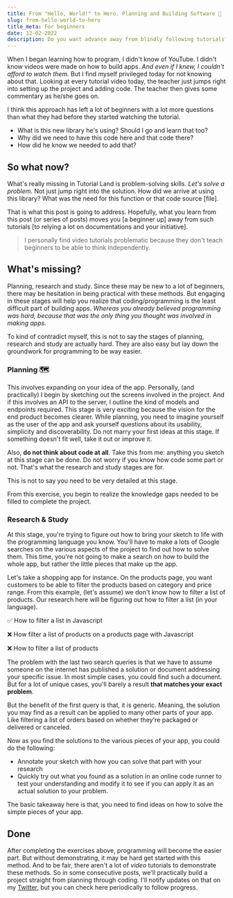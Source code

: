 ```yaml
---
title: From "Hello, World!" to Hero. Planning and Building Software 💽
slug: from-hello-world-to-hero
title_meta: For beginners
date: 12-02-2022
description: Do you want advance away from blindly following tutorials? Learn how to plan an application from wireframing, planning [re-]search and implementation as a beginner. 
---
```


When I began learning how to program, I didn't know of YouTube. 
I didn't know videos were made on how to build apps.
_And even if I knew, I couldn't afford to watch them._ 
But I find myself privileged today for not knowing about that.
Looking at every tutorial video today, the teacher just jumps right into setting up the project and adding code.
The teacher then gives some commentary as he/she goes on.

I think this approach has left a lot of beginners with a lot more questions than what they had before they started watching the tutorial.

- What is this new library he's using? Should I go and learn that too?
- Why did we need to have this code here and that code there?
- How did he know we needed to add that?

## So what now?

What's really missing in Tutorial Land is problem-solving skills. _Let's solve a problem._
Not just jump right into the solution. How did we arrive at using this library? 
What was the need for this function or that code source [file].

That is what this post is going to address. 
Hopefully, what you learn from this post (or series of posts) moves you [a beginner up] away from such tutorials [to relying a lot on documentations and your initiative].

> I personally find video tutorials problematic because they don't teach beginners to be able to think independently.

## What's missing?

Planning, research and study. 
Since these may be new to a lot of beginners, there may be hesitation in being practical with these methods.
But engaging in these stages will help you realize that coding/programming is the least difficult part of building apps.
_Whereas you already believed programming was hard, because that was the only thing you thought was involved in making apps._

To kind of contradict myself, this is not to say the stages of planning, research and study are actually hard. 
They are also easy but lay down the groundwork for programming to be way easier. 

### Planning 🗺

This involves expanding on your idea of the app. 
Personally, (and practically) I begin by sketching out the screens involved in the project. 
And if this involves an API to the server, I outline the kind of models and endpoints required.
This stage is very exciting because the vision for the end product becomes clearer.
While planning, you need to imagine yourself as the user of the app and ask yourself questions about its usability, simplicity and discoverability.
Do not marry your first ideas at this stage. If something doesn't fit well, take it out or improve it.

Also, **do not think about code at all**. Take this from me: anything you sketch at this stage can be done.
Do not worry if you know how code some part or not. That's what the research and study stages are for.

This is not to say you need to be very detailed at this stage. 

From this exercise, you begin to realize the knowledge gaps needed to be filled to complete the project.

### Research & Study

At this stage, you're trying to figure out how to bring your sketch to life with the programming language you know.
You'll have to make a lots of Google searches on the various aspects of the project to find out how to solve them.
This time, you're not going to make a search on how to build the whole app, but rather the little pieces that make up the app.

Let's take a shopping app for instance. On the products page, you want customers to be able to filter the products based on category and price range.
From this example, (let's assume) we don't know how to filter a list of products. 
Our research here will be figuring out how to filter a list (in your language).

✅ How to filter a list in Javascript

❌ How filter a list of products on a products page with Javascript

❌ How to filter a list of products

The problem with the last two search queries is that we have to assume someone on the internet has published a solution or document addressing your specific issue.
In most simple cases, you could find such a document. But for a lot of unique cases, you'll barely a result <b>that matches your exact problem</b>.

But the benefit of the first query is that, it is generic. 
Meaning, the solution you may find as a result can be applied to many other parts of your app.
Like filtering a list of orders based on whether they're packaged or delivered or canceled.

Now as you find the solutions to the various pieces of your app, you could do the following:

- Annotate your sketch with how you can solve that part with your research
- Quickly try out what you found as a solution in an online code runner to test your understanding and modify it to see if you can apply it as an actual solution to your problem.

The basic takeaway here is that, you need to find ideas on how to solve the simple pieces of your app.


## Done

After completing the exercises above, programming will become the easier part. 
But without demonstrating, it may be hard get started with this method. 
And to be fair, there aren't a lot of _video_ tutorials to demonstrate these methods. 
So in some consecutive posts, we'll practically build a project straight from planning through coding.
I'll notify updates on that on my [Twitter](https://twitter.com/__degreat), but you can check here periodically to follow progress.
